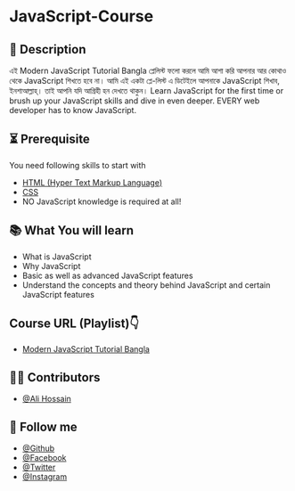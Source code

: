 # JavaScript-Course

## 📝 Description
এই Modern JavaScript Tutorial Bangla প্লেলিস্ট ফলো করলে আমি আশা করি আপনার আর কোথাও থেকে JavaScript শিখতে হবে না। আমি এই একটা প্লে-লিস্ট এ ডিটেইলে আপনাকে JavaScript শিখাব, ইনশাআল্লাহ্‌। তাই আপনি যদি আগ্রিহী হন দেখতে থাকুন। Learn JavaScript for the first time or brush up your JavaScript skills and dive in even deeper. EVERY web developer has to know JavaScript.

## ⏳ Prerequisite
You need following skills to start with
- [HTML (Hyper Text Markup Language)](https://youtu.be/BSvo4i5t-Kg)
- [CSS](https://youtu.be/Kb76Pw2mGpE?si=oVvAX4xaypHtHDk8)
- NO JavaScript knowledge is required at all!

## 📚 What You will learn
- What is JavaScript
- Why JavaScript
- Basic as well as advanced JavaScript features
- Understand the concepts and theory behind JavaScript and certain JavaScript features



## Course URL (Playlist)👇
 - [Modern JavaScript Tutorial Bangla](https://www.youtube.com/watch?v=KKr5_o4WA_Q)


## 🧑‍💻 Contributors
- [@Ali Hossain](https://github.com/shovoalways/)


## 🥰 Follow me
- [@Github](https://github.com/shovoalways/) 
- [@Facebook](https://facebook.com/shovoalways/) 
- [@Twitter](https://twitter.com/shovoalways/) 
- [@Instagram](https://instagram.com/shovoalways/) 
